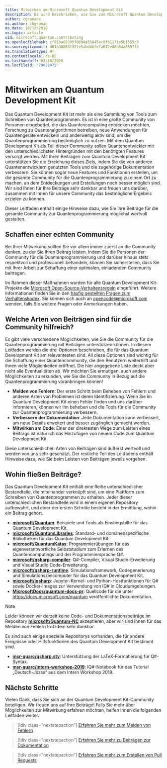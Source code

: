 ```yaml
---
title: Mitwirken am Microsoft Quantum Development Kit
description: Es wird beschrieben, wie Sie zum Microsoft Quantum Development Kit und zur Quantum-Entwicklercommunity beitragen können.
author: cgranade
ms.author: chgranad
ms.date: 10/12/2018
ms.topic: article
uid: microsoft.quantum.contributing
ms.openlocfilehash: cf913a09395f0694a51645ec8f91171e5b1555c3
ms.sourcegitcommit: d61b388651351e5abd4bfe7a672e88b84a6697f8
ms.translationtype: HT
ms.contentlocale: de-DE
ms.lasthandoff: 03/10/2020
ms.locfileid: "79022475"
---
```

# <a name="contributing-to-the-quantum-development-kit"></a>Mitwirken am Quantum Development Kit

Das Quantum Development Kit ist mehr als eine Sammlung von Tools zum Schreiben von Quantenprogrammen.
Es ist in eine große Community von Personen eingebettet, die das Quantencomputing entdecken möchten, Forschung zu Quantenalgorithmen betreiben, neue Anwendungen für Quantengeräte entwickeln und anderweitig aktiv sind, um die Quantenprogrammierung bestmöglich zu nutzen.
Mit dem Quantum Development Kit als Teil dieser Community sollen Quantenentwickler mit den unterschiedlichsten Hintergründen mit den benötigten Features versorgt werden.
Mit Ihren Beiträgen zum Quantum Development Kit unterstützen Sie die Erreichung dieses Ziels, indem Sie die von anderen Quantenentwicklern genutzten Tools und die zugehörige Dokumentation verbessern. Sie können sogar neue Features und Funktionen erstellen, um die gesamte Community für die Quantenprogrammierung zu einem Ort zu machen, an dem Entdeckungen und Erstellungen noch besser möglich sind.
Wir sind Ihnen für Ihre Beiträge sehr dankbar und freuen uns darüber, zusammen mit Ihnen für unsere Community das bestmögliche Ergebnis erzielen zu können.

Dieser Leitfaden enthält einige Hinweise dazu, wie Sie Ihre Beiträge für die gesamte Community zur Quantenprogrammierung möglichst wertvoll gestalten.

## <a name="building-community"></a>Schaffen einer echten Community

Bei Ihrer Mitwirkung sollten Sie vor allem immer zuerst an die Community denken, zu der Sie Ihren Beitrag leisten.
Indem Sie die Personen der Community für die Quantenprogrammierung und darüber hinaus stets respektvoll und professionell behandeln, können Sie sicherstellen, dass Sie mit Ihrer Arbeit zur Schaffung einer optimalen, einladenden Community beitragen.

Im Rahmen dieser Maßnahmen wurden für alle Quantum Development Kit-Projekte die [Microsoft Open-Source-Verhaltensregeln](https://opensource.microsoft.com/codeofconduct/) eingeführt.
Weitere Informationen finden Sie in den [häufig gestellten Fragen zum Verhaltenskodex](https://opensource.microsoft.com/codeofconduct/faq/). Sie können sich auch an [opencode@microsoft.com](mailto:opencode@microsoft.com) wenden, falls Sie weitere Fragen oder Anmerkungen haben.

## <a name="what-kinds-of-contributions-help-the-community"></a>Welche Arten von Beiträgen sind für die Community hilfreich?

Es gibt viele verschiedene Möglichkeiten, wie Sie die Community für die Quantenprogrammierung mit Beiträgen unterstützen können.
In diesem Leitfaden werden die drei Optionen beschrieben, die für das Quantum Development Kit am relevantesten sind.
All diese Optionen sind wichtig für die Schaffung einer Quantencommunity, die den Benutzern weiterhilft und ihnen viele Möglichkeiten eröffnet.
Die hier angegebene Liste deckt aber nicht alle Eventualitäten ab. Wir möchten Sie ermutigen, auch andere Möglichkeiten zu erkunden, wie Sie die Community in Bezug auf die Quantenprogrammierung voranbringen können!

- **Melden von Fehlern**: Der erste Schritt beim Beheben von Fehlern und anderen Arten von Problemen ist deren Identifizierung. Wenn Sie im Quantum Development Kit einen Fehler finden und uns darüber informieren, können wir ihn beheben und die Tools für die Community zur Quantenprogrammierung verbessern.
- **Verbessern der Dokumentation**: Jede Dokumentation kann verbessert, um neue Details erweitert und besser zugänglich gemacht werden.
- **Mitwirken am Code**: Einer der direktesten Wege zum Leisten eines Beitrags ist natürlich das Hinzufügen von neuem Code zum Quantum Development Kit.

Diese unterschiedlichen Arten von Beiträgen sind äußerst wertvoll und werden von uns sehr geschätzt.
Der restliche Teil des Leitfadens enthält Hinweise dazu, wie Sie beim Leisten von Beiträgen jeweils vorgehen.

## <a name="where-do-contributions-go"></a>Wohin fließen Beiträge?

Das Quantum Development Kit enthält eine Reihe unterschiedlicher Bestandteile, die miteinander verknüpft sind, um eine Plattform zum Schreiben von Quantenprogrammen zu erhalten.
Jeder dieser unterschiedlichen Bestandteile wird in einem eigenen Repository aufbewahrt, und einer der ersten Schritte besteht in der Ermittlung, wohin ein Beitrag gehört.

- [**microsoft/Quantum**](https://github.com/Microsoft/Quantum): Beispiele und Tools als Einstiegshilfe für das Quantum Development Kit.
- [**microsoft/QuantumLibraries**](https://github.com/Microsoft/QuantumLibraries): Standard- und domänenspezifische Bibliotheken für das Quantum Development Kit.
- [**microsoft/QuantumKatas**](https://github.com/Microsoft/QuantumKatas): Programmierübungen für das eigenverantwortliche Selbststudium zum Erlernen des Quantencomputings und der Programmiersprache Q#.
- [**microsoft/qsharp-compiler**](https://github.com/microsoft/qsharp-compiler): Q#-Compiler, Visual Studio-Erweiterung und Visual Studio Code-Erweiterung.
- [**microsoft/qsharp-runtime**](https://github.com/microsoft/qsharp-runtime): Simulationsframework, Codegenerierung und Simulationszielcomputer für das Quantum Development Kit.
- [**microsoft/iqsharp**](https://github.com/microsoft/iqsharp): Jupyter-Kernel- und Python-Hostfunktionen für Q# sowie Docker-Images zur Verwendung von IQ# in Cloudumgebungen.
- [**MicrosoftDocs/quantum-docs-pr**](https://github.com/MicrosoftDocs/quantum-docs-pr): Quellcode für die unter https://docs.microsoft.com/quantum veröffentlichte Dokumentation.

> [!NOTE]
> Leider können wir derzeit keine Code- und Dokumentationsbeiträge im Repository [**microsoft/Quantum-NC**](https://github.com/microsoft/Quantum-NC) akzeptieren, aber wir sind Ihnen für das Melden von Fehlern trotzdem sehr dankbar.

Es sind auch einige spezielle Repositorys vorhanden, die für andere Ereignisse oder Hilfsfunktionen des Quantum Development Kit bestimmt sind.

- [**msr-quarc/qsharp.sty**](https://github.com/msr-quarc/qsharp.sty): Unterstützung der LaTeX-Formatierung für Q#-Syntax.
- [**msr-quarc/intern-workshop-2019**](https://github.com/msr-quarc/intern-workshop-2019): IQ#-Notebook für das Tutorial „Deutsch-Jozsa“ aus dem Intern Workshop 2019.

## <a name="next-steps"></a>Nächste Schritte

Vielen Dank, dass Sie sich an der Quantum Development Kit-Community beteiligen. Wir freuen uns auf Ihre Beiträge!
Falls Sie mehr über Möglichkeiten zur Mitwirkung erfahren möchten, helfen Ihnen die folgenden Leitfäden weiter.

> [!div class="nextstepaction"]
> [Erfahren Sie mehr zum Melden von Fehlern](xref:microsoft.quantum.contributing.reporting)

> [!div class="nextstepaction"]
> [Erfahren Sie mehr zu Beiträgen zur Dokumentation](xref:microsoft.quantum.contributing.docs)

> [!div class="nextstepaction"]
> [Erfahren Sie mehr zum Erstellen von Pull Requests](xref:microsoft.quantum.contributing.pulls)
